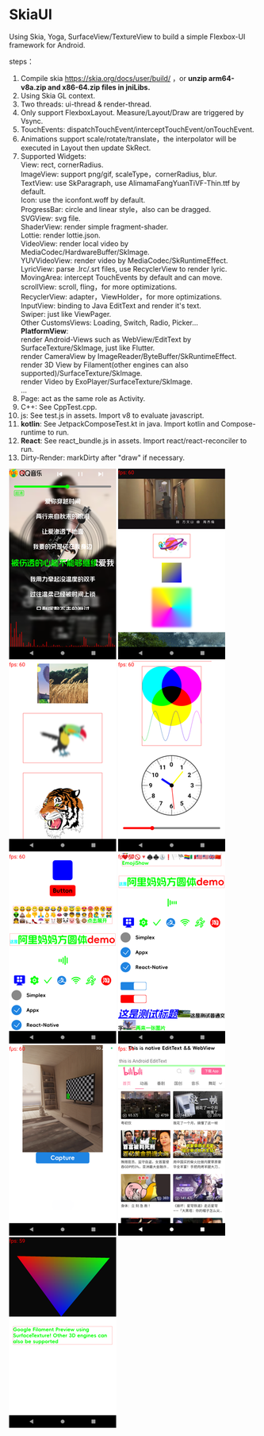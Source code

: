 # SkiaUI

Using Skia, Yoga, SurfaceView/TextureView to build a simple Flexbox-UI framework for Android.

steps：

1. Compile skia https://skia.org/docs/user/build/ ，or **unzip arm64-v8a.zip and x86-64.zip files in jniLibs.**
2. Using Skia GL context.
3. Two threads: ui-thread & render-thread.
4. Only support FlexboxLayout. Measure/Layout/Draw are triggered by Vsync.
5. TouchEvents: dispatchTouchEvent/interceptTouchEvent/onTouchEvent.
6. Animations support scale/rotate/translate，the interpolator will be executed in Layout then update SkRect.
7. Supported Widgets:   
   View: rect, cornerRadius.  
   ImageView: support png/gif, scaleType，cornerRadius, blur.  
   TextView: use SkParagraph, use AlimamaFangYuanTiVF-Thin.ttf by default.  
   Icon: use the iconfont.woff by default.  
   ProgressBar: circle and linear style，also can be dragged.  
   SVGView: svg file.  
   ShaderView: render simple fragment-shader.  
   Lottie: render lottie.json.  
   VideoView: render local video by MediaCodec/HardwareBuffer/SkImage.  
   YUVVideoView: render video by MediaCodec/SkRuntimeEffect.  
   LyricView: parse .lrc/.srt files, use RecyclerView to render lyric.  
   MovingArea: intercept TouchEvents by default and can move.  
   scrollView: scroll, fling，for more optimizations.  
   RecyclerView: adapter，ViewHolder，for more optimizations.  
   InputView: binding to Java EditText and render it's text.  
   Swiper: just like ViewPager.  
   Other CustomsViews: Loading, Switch, Radio, Picker...  
   **PlatformView**:  
                 render Android-Views such as WebView/EditText by SurfaceTexture/SkImage, just like Flutter.  
                 render CameraView by ImageReader/ByteBuffer/SkRuntimeEffect.  
                 render 3D View by Filament(other engines can also supported)/SurfaceTexture/SkImage.  
                 render Video by ExoPlayer/SurfaceTexture/SkImage.  
   ...
8. Page: act as the same role as Activity.
9. C++: See CppTest.cpp. 
10. js: See test.js in assets. Import v8 to evaluate javascript. 
11. **kotlin**: See JetpackComposeTest.kt in java. Import kotlin and Compose-runtime to run. 
12. **React**: See react_bundle.js in assets. Import react/react-reconciler to run. 
13. Dirty-Render: markDirty after "draw" if necessary.

![image](https://github.com/tanpuer/SkiaUI2/blob/main/app/example.png)
![image](https://github.com/tanpuer/SkiaUI2/blob/main/app/example1.png)
![image](https://github.com/tanpuer/SkiaUI2/blob/main/app/example2.png)
![image](https://github.com/tanpuer/SkiaUI2/blob/main/app/example3.png)
![image](https://github.com/tanpuer/SkiaUI2/blob/main/app/example4.png)
![image](https://github.com/tanpuer/SkiaUI2/blob/main/app/example5.png)
![image](https://github.com/tanpuer/SkiaUI2/blob/main/app/example6.png)
![image](https://github.com/tanpuer/SkiaUI2/blob/main/app/example7.png)
![image](https://github.com/tanpuer/SkiaUI2/blob/main/app/example8.png)